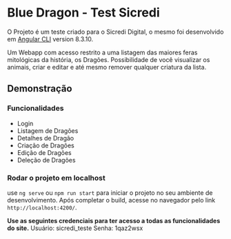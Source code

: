
# Blue Dragon - Test Sicredi

  

O Projeto é um teste criado para o Sicredi Digital, o mesmo foi desenvolvido em [Angular CLI](https://github.com/angular/angular-cli) version 8.3.10.

Um Webapp com acesso restrito a uma listagem das maiores feras mitológicas da história, os Dragões.
Possibilidade de você visualizar os animais, criar e editar e até mesmo remover qualquer criatura da lista.

  

## Demonstração

  
### Funcionalidades
* Login
* Listagem de Dragões
* Detalhes de Dragão
* Criação de Dragões
* Edição de Dragões
* Deleção de Dragões


### Rodar o projeto em localhost

use `ng serve` ou `npm run start` para iniciar o projeto no seu ambiente de desenvolvimento. Após completar o build, acesse no navegador pelo link `http://localhost:4200/`. 

**Use as seguintes credenciais para ter acesso a todas as funcionalidades do site.**
Usuário: sicredi_teste
Senha: 1qaz2wsx
